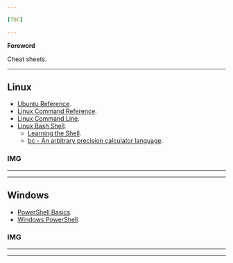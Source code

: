 ```yaml
---

[TOC]

---
```


**Foreword**

Cheat sheets.

---

## Linux

- [Ubuntu Reference](Ubuntu_Ref.pdf).
- [Linux Command Reference](Unix-Linux-Command-Reference.pdf).
- [Linux Command Line](davechild_linux-command-line.pdf).
- [Linux Bash Shell](bash_cheat_sheet.pdf).
    - [Learning the Shell](http://www.linuxcommand.org/lc3_learning_the_shell.php).
    - [bc - An arbitrary precision calculator language](http://x-bc.sourceforge.net/man_bc.html).

### IMG

---

---

## Windows

- [PowerShell Basics](powershell-basic-cheat-sheet2.pdf).
- [Windows PowerShell](PowerShellCheatSheet.pdf).

### IMG

---

---